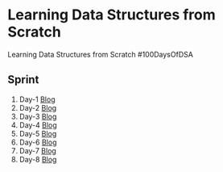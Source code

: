 # Learning Data Structures from Scratch
Learning Data Structures from Scratch #100DaysOfDSA

## Sprint
1. Day-1 [Blog](https://levelup.gitconnected.com/my-journey-to-learning-data-structures-from-scratch-stacks-1179494fd8f2)
2. Day-2 [Blog](https://prakhar-mishra.medium.com/my-journey-to-learning-data-structures-from-scratch-stacks-14ce657e587b)
3. Day-3 [Blog](https://prakhar-mishra.medium.com/my-journey-to-learning-data-structures-from-scratch-stacks-d402fe0ee72)
4. Day-4 [Blog](https://prakhar-mishra.medium.com/my-journey-to-learning-data-structures-from-scratch-queue-64ea9c76b948)
5. Day-5 [Blog](https://prakhar-mishra.medium.com/my-journey-to-learning-data-structures-from-scratch-queue-4fb0958ec4d6)
6. Day-6 [Blog](https://prakhar-mishra.medium.com/my-journey-to-learning-data-structures-from-scratch-queue-78db112feb66)
7. Day-7 [Blog](https://prakhar-mishra.medium.com/my-journey-to-learning-data-structures-from-scratch-deque-2b6f2667858e)
8. Day-8 [Blog](https://prakhar-mishra.medium.com/my-journey-to-learning-data-structures-from-scratch-deque-5fa1a03e89bd)

